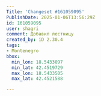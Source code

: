 ```yaml
---
Title: 'Changeset #161059095'
PublishDate: 2025-01-06T13:56:29Z
id: 161059095
user: shagri
comment: Добавил лестницу
created_by: iD 2.30.4
tags:
- Montenegro
bbox:
  min_lon: 18.5433097
  min_lat: 42.4519729
  max_lon: 18.5433505
  max_lat: 42.4521588

---
```

